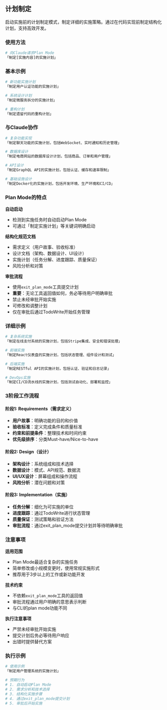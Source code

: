 ## 计划制定

启动实施前的计划制定模式，制定详细的实施策略。通过在代码实现前制定结构化计划，支持高效开发。

### 使用方法

```bash
# 向Claude请求Plan Mode
「制定[实施内容]的实施计划」
```

### 基本示例

```bash
# 新功能实施计划
「制定用户认证功能的实施计划」

# 系统设计计划
「制定微服务拆分的实施计划」

# 重构计划
「制定遗留代码的重构计划」
```

### 与Claude协作

```bash
# 复杂功能实现
「制定聊天功能的实施计划，包括WebSocket、实时通知和历史管理」

# 数据库设计
「制定电商网站的数据库设计计划，包括商品、订单和用户管理」

# API设计
「制定GraphQL API的实施计划，包括认证、缓存和速率限制」

# 基础设施设计
「制定Docker化的实施计划，包括开发环境、生产环境和CI/CD」
```

### Plan Mode的特点

**自动启动**

- 检测到实施任务时自动启动Plan Mode
- 可通过「制定实施计划」等关键词明确启动

**结构化规范文档**

- 需求定义（用户故事、验收标准）
- 设计文档（架构、数据设计、UI设计）
- 实施计划（任务分解、进度跟踪、质量保证）
- 风险分析和对策

**审批流程**

- 使用`exit_plan_mode`工具提交计划
- **重要**：无论工具返回值如何，务必等待用户明确审批
- 禁止未经审批开始实施
- 可修改和调整计划
- 仅在审批后通过TodoWrite开始任务管理

### 详细示例

```bash
# 复杂系统实施
「制定在线支付系统的实施计划，包括Stripe集成、安全和错误处理」

# 前端实施
「制定React仪表盘的实施计划，包括状态管理、组件设计和测试」

# 后端实施
「制定RESTful API的实施计划，包括认证、验证和日志记录」

# DevOps实施
「制定CI/CD流水线的实施计划，包括测试自动化、部署和监控」
```

### 3阶段工作流程

#### 阶段1: Requirements（需求定义）

- **用户故事**：明确功能的目的和价值
- **验收标准**：定义完成条件和质量标准
- **约束和前提条件**：整理技术和时间约束
- **优先级排序**：分类Must-have/Nice-to-have

#### 阶段2: Design（设计）

- **架构设计**：系统组成和技术选择
- **数据设计**：模式、API规范、数据流
- **UI/UX设计**：屏幕组成和操作流程
- **风险分析**：潜在问题和对策

#### 阶段3: Implementation（实施）

- **任务分解**：细化为可实施的单位
- **进度跟踪**：通过TodoWrite进行状态管理
- **质量保证**：测试策略和验证方法
- **审批流程**：通过exit_plan_mode提交计划并等待明确审批

### 注意事项

**适用范围**

- Plan Mode最适合复杂的实施任务
- 简单修改或小规模变更时，使用常规实施形式
- 推荐用于3步以上的工作或新功能开发

**技术约束**

- 不依赖`exit_plan_mode`工具的返回值
- 审批流程通过用户明确的意思表示判断
- 与CLI的plan mode功能不同

**执行注意事项**

- 严禁未经审批开始实施
- 提交计划后务必等待用户响应
- 出错时提供替代方案

### 执行示例

```bash
# 使用示例
「制定用户管理系统的实施计划」

# 预期行为
# 1. 自动启动Plan Mode
# 2. 需求分析和技术选择
# 3. 结构化实施步骤
# 4. 通过exit_plan_mode提交计划
# 5. 审批后开始实施
```